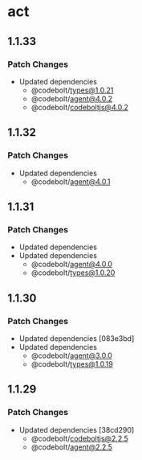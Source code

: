 # act

## 1.1.33

### Patch Changes

- Updated dependencies
  - @codebolt/types@1.0.21
  - @codebolt/agent@4.0.2
  - @codebolt/codeboltjs@4.0.2

## 1.1.32

### Patch Changes

- Updated dependencies
  - @codebolt/agent@4.0.1

## 1.1.31

### Patch Changes

- Updated dependencies
- Updated dependencies
  - @codebolt/agent@4.0.0
  - @codebolt/types@1.0.20

## 1.1.30

### Patch Changes

- Updated dependencies [083e3bd]
- Updated dependencies
  - @codebolt/agent@3.0.0
  - @codebolt/types@1.0.19

## 1.1.29

### Patch Changes

- Updated dependencies [38cd290]
  - @codebolt/codeboltjs@2.2.5
  - @codebolt/agent@2.2.5
